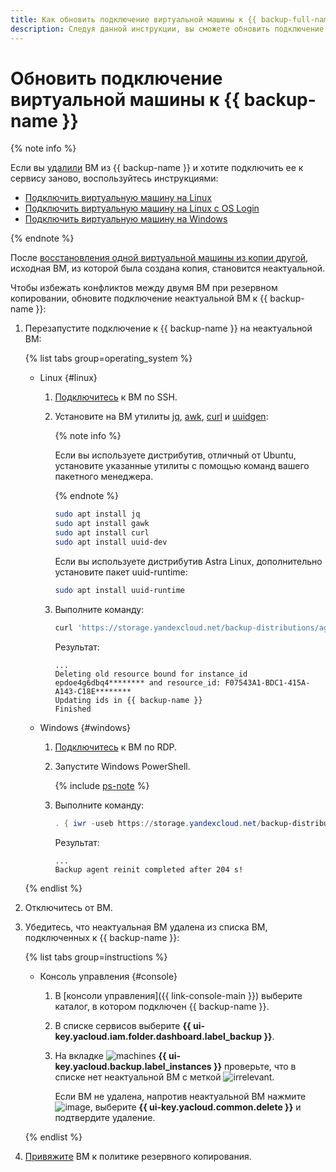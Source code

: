 ```yaml
---
title: Как обновить подключение виртуальной машины к {{ backup-full-name }}
description: Следуя данной инструкции, вы сможете обновить подключение виртуальной машины к {{ backup-name }}.
---
```


# Обновить подключение виртуальной машины к {{ backup-name }}

{% note info %}

Если вы [удалили](delete-vm.md) ВМ из {{ backup-name }} и хотите подключить ее к сервису заново, воспользуйтесь инструкциями:

* [Подключить виртуальную машину на Linux](connect-vm-linux.md)
* [Подключить виртуальную машину на Linux с OS Login](connect-vm-oslogin-linux.md)
* [Подключить виртуальную машину на Windows](connect-vm-windows.md)

{% endnote %}

После [восстановления одной виртуальной машины из копии другой](./backup-vm/non-native-recovery.md), исходная ВМ, из которой была создана копия, становится неактуальной.

Чтобы избежать конфликтов между двумя ВМ при резервном копировании, обновите подключение неактуальной ВМ к {{ backup-name }}:

1. Перезапустите подключение к {{ backup-name }} на неактуальной ВМ:

    {% list tabs group=operating_system %}

    - Linux {#linux}

      1. [Подключитесь](../../compute/operations/vm-connect/ssh.md#vm-connect) к ВМ по SSH.
      1. Установите на ВМ утилиты [jq](https://jqlang.github.io/jq/), [awk](http://awklang.org/), [curl](https://curl.se/) и [uuidgen](https://uuidgen.org/):

          {% note info %}

          Если вы используете дистрибутив, отличный от Ubuntu, установите указанные утилиты с помощью команд вашего пакетного менеджера.

          {% endnote %}

          ```bash
          sudo apt install jq
          sudo apt install gawk
          sudo apt install curl
          sudo apt install uuid-dev
          ```

          Если вы используете дистрибутив Astra Linux, дополнительно установите пакет uuid-runtime:

          ```bash
          sudo apt install uuid-runtime
          ```

      1. Выполните команду:

          ```bash
          curl 'https://storage.yandexcloud.net/backup-distributions/agent_reinit.sh' | sudo bash
          ```

          Результат:

          ```text
          ...
          Deleting old resource bound for instance_id epdoe4g6dbq4******** and resource_id: F07543A1-BDC1-415A-A143-C18E********
          Updating ids in {{ backup-name }}
          Finished
          ```

    - Windows {#windows}

      1. [Подключитесь](../../compute/operations/vm-connect/rdp.md) к ВМ по RDP.
      1. Запустите Windows PowerShell.

          {% include [ps-note](../../_includes/backup/ps-note.md) %}

      1. Выполните команду:

          ```powershell
          . { iwr -useb https://storage.yandexcloud.net/backup-distributions/agent_reinit.ps1 } | iex
          ```

          Результат:

          ```text
          ...
          Backup agent reinit completed after 204 s!
          ```

    {% endlist %}

1. Отключитесь от ВМ.
1. Убедитесь, что неактуальная ВМ удалена из списка ВМ, подключенных к {{ backup-name }}:

    {% list tabs group=instructions %}

    - Консоль управления {#console}

      1. В [консоли управления]({{ link-console-main }}) выберите каталог, в котором подключен {{ backup-name }}.
      1. В списке сервисов выберите **{{ ui-key.yacloud.iam.folder.dashboard.label_backup }}**.
      1. На вкладке ![machines](../../_assets/console-icons/server.svg) **{{ ui-key.yacloud.backup.label_instances }}** проверьте, что в списке нет неактуальной ВМ с меткой ![irrelevant](../../_assets/console-icons/circle-info-fill.svg).

          Если ВМ не удалена, напротив неактуальной ВМ нажмите ![image](../../_assets/console-icons/ellipsis.svg), выберите **{{ ui-key.yacloud.common.delete }}** и подтвердите удаление.

    {% endlist %}

1. [Привяжите](./policy-vm/update.md#update-vm-list) ВМ к политике резервного копирования.
